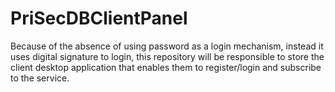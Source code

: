 # PriSecDBClientPanel

Because of the absence of using password as a login mechanism, instead it uses digital signature to login, this repository will be
responsible to store the client desktop application that enables them to register/login and subscribe to the service.
